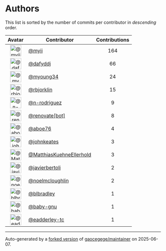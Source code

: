 # Authors

This list is sorted by the number of commits per contributor in _descending_ order.

Avatar|Contributor|Contributions
:-:|---|:-:
<img class='float-left rounded-1' src='https://avatars.githubusercontent.com/u/10231489?v=4' width='36' height='36' alt='@myii'>|[@myii](https://github.com/myii)|164
<img class='float-left rounded-1' src='https://avatars.githubusercontent.com/u/4195158?v=4' width='36' height='36' alt='@dafyddj'>|[@dafyddj](https://github.com/dafyddj)|66
<img class='float-left rounded-1' src='https://avatars.githubusercontent.com/u/879922?v=4' width='36' height='36' alt='@myoung34'>|[@myoung34](https://github.com/myoung34)|24
<img class='float-left rounded-1' src='https://avatars.githubusercontent.com/u/1704798?v=4' width='36' height='36' alt='@rbjorklin'>|[@rbjorklin](https://github.com/rbjorklin)|15
<img class='float-left rounded-1' src='https://avatars.githubusercontent.com/u/3433835?v=4' width='36' height='36' alt='@n-rodriguez'>|[@n-rodriguez](https://github.com/n-rodriguez)|9
<img class='float-left rounded-1' src='https://avatars.githubusercontent.com/in/2740?v=4' width='36' height='36' alt='@renovate[bot]'>|[@renovate[bot]](https://github.com/apps/renovate)|8
<img class='float-left rounded-1' src='https://avatars.githubusercontent.com/u/1800660?v=4' width='36' height='36' alt='@aboe76'>|[@aboe76](https://github.com/aboe76)|4
<img class='float-left rounded-1' src='https://avatars.githubusercontent.com/u/5306980?v=4' width='36' height='36' alt='@johnkeates'>|[@johnkeates](https://github.com/johnkeates)|3
<img class='float-left rounded-1' src='https://avatars.githubusercontent.com/u/19988979?v=4' width='36' height='36' alt='@MatthiasKuehneEllerhold'>|[@MatthiasKuehneEllerhold](https://github.com/MatthiasKuehneEllerhold)|3
<img class='float-left rounded-1' src='https://avatars.githubusercontent.com/u/242396?v=4' width='36' height='36' alt='@javierbertoli'>|[@javierbertoli](https://github.com/javierbertoli)|2
<img class='float-left rounded-1' src='https://avatars.githubusercontent.com/u/13322818?v=4' width='36' height='36' alt='@noelmcloughlin'>|[@noelmcloughlin](https://github.com/noelmcloughlin)|2
<img class='float-left rounded-1' src='https://avatars.githubusercontent.com/u/1435085?v=4' width='36' height='36' alt='@blbradley'>|[@blbradley](https://github.com/blbradley)|1
<img class='float-left rounded-1' src='https://avatars.githubusercontent.com/u/1233212?v=4' width='36' height='36' alt='@baby-gnu'>|[@baby-gnu](https://github.com/baby-gnu)|1
<img class='float-left rounded-1' src='https://avatars.githubusercontent.com/u/41130010?v=4' width='36' height='36' alt='@eadderley-tc'>|[@eadderley-tc](https://github.com/eadderley-tc)|1

---

Auto-generated by a [forked version](https://github.com/myii/maintainer) of [gaocegege/maintainer](https://github.com/gaocegege/maintainer) on 2025-06-07.
